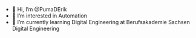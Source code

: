- 👋 Hi, I’m @PumaDErik
- 👀 I’m interested in Automation
- 🌱 I’m currently learning Digital Engineering at Berufsakademie Sachsen Digital Engineering
